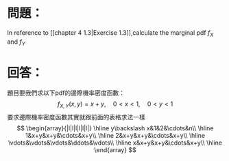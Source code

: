 # 問題：
In reference to [[chapter 4 1.3|Exercise 1.3]],calculate the marginal pdf $f_X$ and $f_Y$
# 回答：
題目要我們求以下pdf的邊際機率密度函數：
$$f_{X,Y}(x,y)=x+y,\quad 0<x< 1,\quad 0<y< 1$$
要求邊際機率密度函數其實就跟前面的表格求法一樣
$$
\begin{array}{|l|l|l|l|l|l|}
\hline
y\backslash x&1&2&\cdots&n\\
\hline
1&x+y&x+y&\cdots&x+y\\
\hline
2&x+y&x+y&\cdots&x+y\\
\hline
\vdots&\vdots&\vdots&\ddots&\vdots\\
\hline
x&x+y&x+y&\cdots&x+y\\
\hline
\end{array}
$$